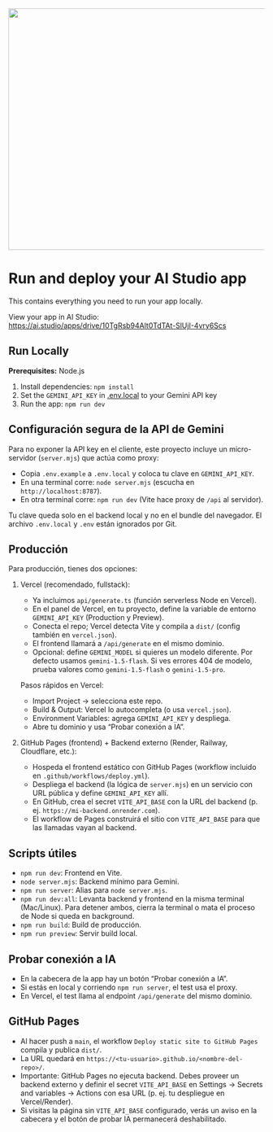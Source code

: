 <div align="center">
<img width="1200" height="475" alt="GHBanner" src="https://github.com/user-attachments/assets/0aa67016-6eaf-458a-adb2-6e31a0763ed6" />
</div>

# Run and deploy your AI Studio app

This contains everything you need to run your app locally.

View your app in AI Studio: https://ai.studio/apps/drive/10TgRsb94Alt0TdTAt-SlUjI-4vry6Scs

## Run Locally

**Prerequisites:**  Node.js


1. Install dependencies:
   `npm install`
2. Set the `GEMINI_API_KEY` in [.env.local](.env.local) to your Gemini API key
3. Run the app:
   `npm run dev`

## Configuración segura de la API de Gemini

Para no exponer la API key en el cliente, este proyecto incluye un micro-servidor (`server.mjs`) que actúa como proxy:

- Copia `.env.example` a `.env.local` y coloca tu clave en `GEMINI_API_KEY`.
- En una terminal corre: `node server.mjs` (escucha en `http://localhost:8787`).
- En otra terminal corre: `npm run dev` (Vite hace proxy de `/api` al servidor).

Tu clave queda solo en el backend local y no en el bundle del navegador. El archivo `.env.local` y `.env` están ignorados por Git.

## Producción

Para producción, tienes dos opciones:

1) Vercel (recomendado, fullstack):
   - Ya incluimos `api/generate.ts` (función serverless Node en Vercel).
   - En el panel de Vercel, en tu proyecto, define la variable de entorno `GEMINI_API_KEY` (Production y Preview).
   - Conecta el repo; Vercel detecta Vite y compila a `dist/` (config también en `vercel.json`).
   - El frontend llamará a `/api/generate` en el mismo dominio.
   - Opcional: define `GEMINI_MODEL` si quieres un modelo diferente. Por defecto usamos `gemini-1.5-flash`. Si ves errores 404 de modelo, prueba valores como `gemini-1.5-flash` o `gemini-1.5-pro`.

   Pasos rápidos en Vercel:
   - Import Project → selecciona este repo.
   - Build & Output: Vercel lo autocompleta (o usa `vercel.json`).
   - Environment Variables: agrega `GEMINI_API_KEY` y despliega.
   - Abre tu dominio y usa “Probar conexión a IA”.

2) GitHub Pages (frontend) + Backend externo (Render, Railway, Cloudflare, etc.):
   - Hospeda el frontend estático con GitHub Pages (workflow incluido en `.github/workflows/deploy.yml`).
   - Despliega el backend (la lógica de `server.mjs`) en un servicio con URL pública y define `GEMINI_API_KEY` allí.
   - En GitHub, crea el secret `VITE_API_BASE` con la URL del backend (p. ej. `https://mi-backend.onrender.com`).
   - El workflow de Pages construirá el sitio con `VITE_API_BASE` para que las llamadas vayan al backend.

## Scripts útiles

- `npm run dev`: Frontend en Vite.
- `node server.mjs`: Backend mínimo para Gemini.
- `npm run server`: Alias para `node server.mjs`.
- `npm run dev:all`: Levanta backend y frontend en la misma terminal (Mac/Linux). Para detener ambos, cierra la terminal o mata el proceso de Node si queda en background.
- `npm run build`: Build de producción.
- `npm run preview`: Servir build local.

## Probar conexión a IA

- En la cabecera de la app hay un botón “Probar conexión a IA”.
- Si estás en local y corriendo `npm run server`, el test usa el proxy.
- En Vercel, el test llama al endpoint `/api/generate` del mismo dominio.

## GitHub Pages

- Al hacer push a `main`, el workflow `Deploy static site to GitHub Pages` compila y publica `dist/`.
- La URL quedará en `https://<tu-usuario>.github.io/<nombre-del-repo>/`.
- Importante: GitHub Pages no ejecuta backend. Debes proveer un backend externo y definir el secret `VITE_API_BASE` en Settings → Secrets and variables → Actions con esa URL (p. ej. tu despliegue en Vercel/Render).
- Si visitas la página sin `VITE_API_BASE` configurado, verás un aviso en la cabecera y el botón de probar IA permanecerá deshabilitado.
